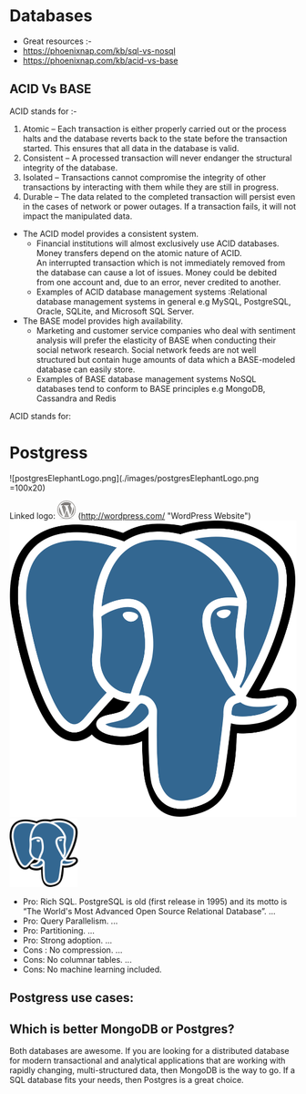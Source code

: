 # Databases


- Great resources :-
- https://phoenixnap.com/kb/sql-vs-nosql 
- https://phoenixnap.com/kb/acid-vs-base 

## ACID Vs BASE
ACID stands for :-  

1. Atomic – Each transaction is either properly carried out or the process halts and the database reverts back to the state before the transaction started. This ensures that all data in the database is valid.  
2. Consistent – A processed transaction will never endanger the structural integrity of the database.  
3.  Isolated – Transactions cannot compromise the integrity of other transactions by interacting with them while they are still in progress.  
4. Durable – The data related to the completed transaction will persist even in the cases of network or power outages. If a transaction fails, it will not impact the manipulated data.  


- The ACID model provides a consistent system.
    - Financial institutions will almost exclusively use ACID databases. Money transfers depend on the atomic nature of ACID.  
    An interrupted transaction which is not immediately removed from the database can cause a lot of issues. Money could be debited from one account and, due to an error, never credited to another. 
    - Examples of ACID database management systems :Relational database management systems in general e.g MySQL, PostgreSQL, Oracle, SQLite, and Microsoft SQL Server.  
- The BASE model provides high availability.  
    - Marketing and customer service companies who deal with sentiment analysis will prefer the elasticity of BASE when conducting their social network research. Social network feeds are not well structured but contain huge amounts of data which a BASE-modeled database can easily store.
    - Examples of BASE database management systems NoSQL databases tend to conform to BASE principles e.g MongoDB, Cassandra and Redis

ACID stands for:  


# Postgress   






![postgresElephantLogo.png](./images/postgresElephantLogo.png =100x20)





Linked logo: ![alt text](./wordpress-logo-32.png)
(http://wordpress.com/ "WordPress Website")  
![](./images/postgresElephantLogo.png)<img src="./images/postgresElephantLogo.png"  width="120" height="120">


- Pro: Rich SQL. PostgreSQL is old (first release in 1995) and its motto is “The World's Most Advanced Open Source Relational Database”. ...
- Pro: Query Parallelism. ...
- Pro: Partitioning. ...
- Pro: Strong adoption. ...
- Cons : No compression. ...
- Cons: No columnar tables. ...
- Cons: No machine learning included. 

## Postgress use cases:

## Which is better MongoDB or Postgres?

Both databases are awesome. If you are looking for a distributed database for modern transactional and analytical applications that are working with rapidly changing, multi-structured data, then MongoDB is the way to go. If a SQL database fits your needs, then Postgres is a great choice.